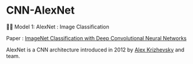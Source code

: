 # CNN-AlexNet
🕵🏻 Model 1: AlexNet : Image Classification

Paper : [ImageNet Classification with Deep Convolutional Neural Networks](https://papers.nips.cc/paper/4824-imagenet-classification-with-deep-convolutional-neural-networks)

AlexNet is a CNN architecture introduced in 2012 by [Alex Krizhevsky](https://scholar.google.com/citations?user=xegzhJcAAAAJ) and team.
